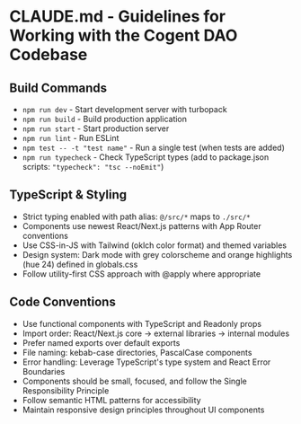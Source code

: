 # CLAUDE.md - Guidelines for Working with the Cogent DAO Codebase

## Build Commands
- `npm run dev` - Start development server with turbopack
- `npm run build` - Build production application
- `npm run start` - Start production server
- `npm run lint` - Run ESLint
- `npm test -- -t "test name"` - Run a single test (when tests are added)
- `npm run typecheck` - Check TypeScript types (add to package.json scripts: `"typecheck": "tsc --noEmit"`)

## TypeScript & Styling
- Strict typing enabled with path alias: `@/src/*` maps to `./src/*`
- Components use newest React/Next.js patterns with App Router conventions
- Use CSS-in-JS with Tailwind (oklch color format) and themed variables
- Design system: Dark mode with grey colorscheme and orange highlights (hue 24) defined in globals.css
- Follow utility-first CSS approach with @apply where appropriate

## Code Conventions
- Use functional components with TypeScript and Readonly props
- Import order: React/Next.js core → external libraries → internal modules
- Prefer named exports over default exports
- File naming: kebab-case directories, PascalCase components
- Error handling: Leverage TypeScript's type system and React Error Boundaries
- Components should be small, focused, and follow the Single Responsibility Principle
- Follow semantic HTML patterns for accessibility
- Maintain responsive design principles throughout UI components